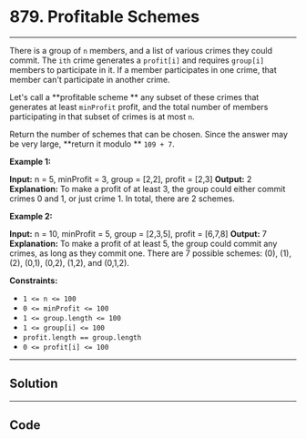 # 879. Profitable Schemes

---

There is a group of `n` members, and a list of various crimes they could commit. The `ith` crime generates a `profit[i]` and requires `group[i]` members to participate in it. If a member participates in one crime, that member can't participate in another crime.

Let's call a **profitable scheme ** any subset of these crimes that generates at least `minProfit` profit, and the total number of members participating in that subset of crimes is at most `n`.

Return the number of schemes that can be chosen. Since the answer may be very large, **return it modulo ** `109 + 7`.

 

**Example 1:**


**Input:** n = 5, minProfit = 3, group = [2,2], profit = [2,3]
**Output:** 2
**Explanation:** To make a profit of at least 3, the group could either commit crimes 0 and 1, or just crime 1.
In total, there are 2 schemes.

**Example 2:**


**Input:** n = 10, minProfit = 5, group = [2,3,5], profit = [6,7,8]
**Output:** 7
**Explanation:** To make a profit of at least 5, the group could commit any crimes, as long as they commit one.
There are 7 possible schemes: (0), (1), (2), (0,1), (0,2), (1,2), and (0,1,2).

 

**Constraints:**

  * `1 <= n <= 100`
  * `0 <= minProfit <= 100`
  * `1 <= group.length <= 100`
  * `1 <= group[i] <= 100`
  * `profit.length == group.length`
  * `0 <= profit[i] <= 100`

---

## Solution



---

## Code
```python


```